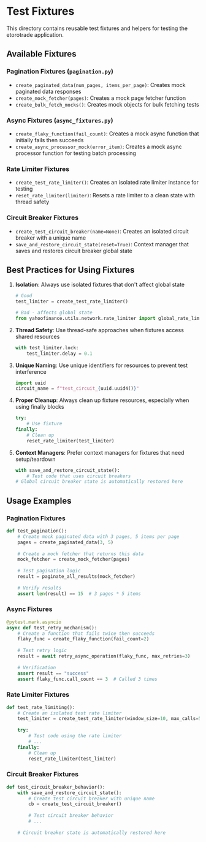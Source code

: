 # Test Fixtures

This directory contains reusable test fixtures and helpers for testing the etorotrade application.

## Available Fixtures

### Pagination Fixtures (`pagination.py`)

- `create_paginated_data(num_pages, items_per_page)`: Creates mock paginated data responses
- `create_mock_fetcher(pages)`: Creates a mock page fetcher function 
- `create_bulk_fetch_mocks()`: Creates mock objects for bulk fetching tests

### Async Fixtures (`async_fixtures.py`)

- `create_flaky_function(fail_count)`: Creates a mock async function that initially fails then succeeds
- `create_async_processor_mock(error_item)`: Creates a mock async processor function for testing batch processing

### Rate Limiter Fixtures

- `create_test_rate_limiter()`: Creates an isolated rate limiter instance for testing
- `reset_rate_limiter(limiter)`: Resets a rate limiter to a clean state with thread safety

### Circuit Breaker Fixtures

- `create_test_circuit_breaker(name=None)`: Creates an isolated circuit breaker with a unique name
- `save_and_restore_circuit_state(reset=True)`: Context manager that saves and restores circuit breaker global state

## Best Practices for Using Fixtures

1. **Isolation**: Always use isolated fixtures that don't affect global state
   ```python
   # Good
   test_limiter = create_test_rate_limiter()
   
   # Bad - affects global state
   from yahoofinance.utils.network.rate_limiter import global_rate_limiter
   ```

2. **Thread Safety**: Use thread-safe approaches when fixtures access shared resources
   ```python
   with test_limiter.lock:
       test_limiter.delay = 0.1
   ```

3. **Unique Naming**: Use unique identifiers for resources to prevent test interference
   ```python
   import uuid
   circuit_name = f"test_circuit_{uuid.uuid4()}"
   ```

4. **Proper Cleanup**: Always clean up fixture resources, especially when using finally blocks
   ```python
   try:
       # Use fixture
   finally:
       # Clean up
       reset_rate_limiter(test_limiter)
   ```

5. **Context Managers**: Prefer context managers for fixtures that need setup/teardown
   ```python
   with save_and_restore_circuit_state():
       # Test code that uses circuit breakers
   # Global circuit breaker state is automatically restored here
   ```

## Usage Examples

### Pagination Fixtures

```python
def test_pagination():
    # Create mock paginated data with 3 pages, 5 items per page
    pages = create_paginated_data(3, 5)
    
    # Create a mock fetcher that returns this data
    mock_fetcher = create_mock_fetcher(pages)
    
    # Test pagination logic
    result = paginate_all_results(mock_fetcher)
    
    # Verify results
    assert len(result) == 15  # 3 pages * 5 items
```

### Async Fixtures

```python
@pytest.mark.asyncio
async def test_retry_mechanism():
    # Create a function that fails twice then succeeds
    flaky_func = create_flaky_function(fail_count=2)
    
    # Test retry logic
    result = await retry_async_operation(flaky_func, max_retries=3)
    
    # Verification
    assert result == "success"
    assert flaky_func.call_count == 3  # Called 3 times
```

### Rate Limiter Fixtures

```python
def test_rate_limiting():
    # Create an isolated test rate limiter
    test_limiter = create_test_rate_limiter(window_size=10, max_calls=5)
    
    try:
        # Test code using the rate limiter
        # ...
    finally:
        # Clean up
        reset_rate_limiter(test_limiter)
```

### Circuit Breaker Fixtures

```python
def test_circuit_breaker_behavior():
    with save_and_restore_circuit_state():
        # Create test circuit breaker with unique name
        cb = create_test_circuit_breaker()
        
        # Test circuit breaker behavior
        # ...
        
    # Circuit breaker state is automatically restored here
```